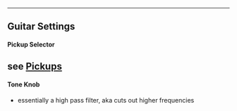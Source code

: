 -----

## Guitar Settings

#### Pickup Selector
see [Pickups](Pickups.md)
- 

#### Tone Knob
- essentially a high pass filter, aka cuts out higher frequencies
